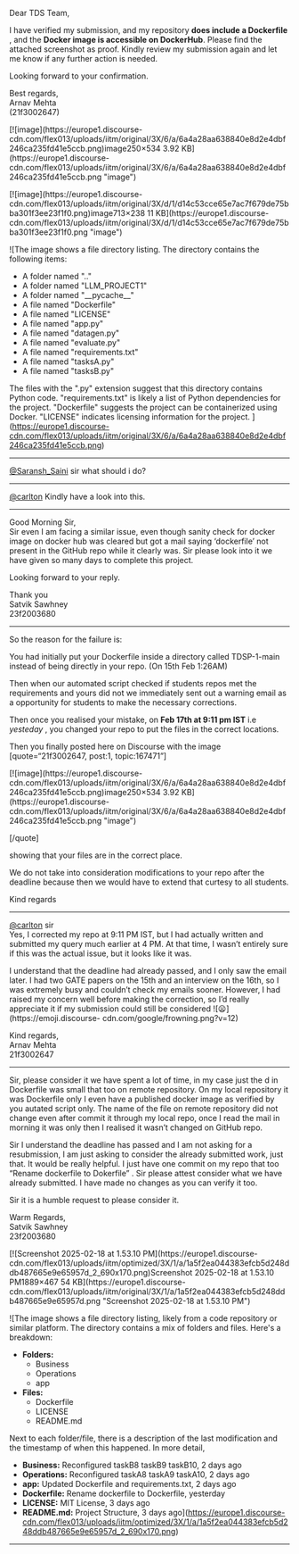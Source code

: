 Dear TDS Team,

I have verified my submission, and my repository **does include a Dockerfile**
, and the **Docker image is accessible on DockerHub**. Please find the
attached screenshot as proof. Kindly review my submission again and let me
know if any further action is needed.

Looking forward to your confirmation.

Best regards,  
Arnav Mehta  
(21f3002647)

[![image](https://europe1.discourse-
cdn.com/flex013/uploads/iitm/original/3X/6/a/6a4a28aa638840e8d2e4dbf246ca235fd41e5ccb.png)image250×534
3.92 KB](https://europe1.discourse-
cdn.com/flex013/uploads/iitm/original/3X/6/a/6a4a28aa638840e8d2e4dbf246ca235fd41e5ccb.png
"image")

  

[![image](https://europe1.discourse-
cdn.com/flex013/uploads/iitm/original/3X/d/1/d14c53cce65e7ac7f679de75bba301f3ee23f1f0.png)image713×238
11 KB](https://europe1.discourse-
cdn.com/flex013/uploads/iitm/original/3X/d/1/d14c53cce65e7ac7f679de75bba301f3ee23f1f0.png
"image")



![The image shows a file directory listing. The directory contains the following items:

*   A folder named ".."
*   A folder named "LLM\_PROJECT1"
*   A folder named "\_\_pycache\_\_"
*   A file named "Dockerfile"
*   A file named "LICENSE"
*   A file named "app.py"
*   A file named "datagen.py"
*   A file named "evaluate.py"
*   A file named "requirements.txt"
*   A file named "tasksA.py"
*   A file named "tasksB.py"

The files with the ".py" extension suggest that this directory contains Python code. "requirements.txt" is likely a list of Python dependencies for the project. "Dockerfile" suggests the project can be containerized using Docker. "LICENSE" indicates licensing information for the project.
](https://europe1.discourse-cdn.com/flex013/uploads/iitm/original/3X/6/a/6a4a28aa638840e8d2e4dbf246ca235fd41e5ccb.png)


---

[@Saransh_Saini](/u/saransh_saini) sir what should i do?



---

[@carlton](/u/carlton) Kindly have a look into this.



---

Good Morning Sir,  
Sir even I am facing a similar issue, even though sanity check for docker
image on docker hub was cleared but got a mail saying ‘dockerfile’ not present
in the GitHub repo while it clearly was. Sir please look into it we have given
so many days to complete this project.

Looking forward to your reply.

Thank you  
Satvik Sawhney  
23f2003680



---

So the reason for the failure is:

You had initially put your Dockerfile inside a directory called TDSP-1-main
instead of being directly in your repo. (On 15th Feb 1:26AM)

Then when our automated script checked if students repos met the requirements
and yours did not we immediately sent out a warning email as a opportunity for
students to make the necessary corrections.

Then once you realised your mistake, on **Feb 17th at 9:11 pm IST** i.e
_yesteday_ , you changed your repo to put the files in the correct locations.

Then you finally posted here on Discourse with the image [quote=“21f3002647,
post:1, topic:167471”]  

[![image](https://europe1.discourse-
cdn.com/flex013/uploads/iitm/original/3X/6/a/6a4a28aa638840e8d2e4dbf246ca235fd41e5ccb.png)image250×534
3.92 KB](https://europe1.discourse-
cdn.com/flex013/uploads/iitm/original/3X/6/a/6a4a28aa638840e8d2e4dbf246ca235fd41e5ccb.png
"image")

  
[/quote]

showing that your files are in the correct place.

We do not take into consideration modifications to your repo after the
deadline because then we would have to extend that curtesy to all students.

Kind regards



---

[@carlton](/u/carlton) sir  
Yes, I corrected my repo at 9:11 PM IST, but I had actually written and
submitted my query much earlier at 4 PM. At that time, I wasn’t entirely sure
if this was the actual issue, but it looks like it was.

I understand that the deadline had already passed, and I only saw the email
later. I had two GATE papers on the 15th and an interview on the 16th, so I
was extremely busy and couldn’t check my emails sooner. However, I had raised
my concern well before making the correction, so I’d really appreciate it if
my submission could still be considered ![:frowning:](https://emoji.discourse-
cdn.com/google/frowning.png?v=12)

Kind regards,  
Arnav Mehta  
21f3002647



---

Sir, please consider it we have spent a lot of time, in my case just the d in
Dockerfile was small that too on remote repository. On my local repository it
was Dockerfile only I even have a published docker image as verified by you
autated script only. The name of the file on remote repository did not change
even after commit it through my local repo, once I read the mail in morning it
was only then I realised it wasn’t changed on GitHub repo.

Sir I understand the deadline has passed and I am not asking for a
resubmission, I am just asking to consider the already submitted work, just
that. It would be really helpful. I just have one commit on my repo that too
“Rename dockerfile to Dokerfile” . Sir please attest consider what we have
already submitted. I have made no changes as you can verify it too.

Sir it is a humble request to please consider it.

Warm Regards,  
Satvik Sawhney  
23f2003680

[![Screenshot 2025-02-18 at 1.53.10 PM](https://europe1.discourse-
cdn.com/flex013/uploads/iitm/optimized/3X/1/a/1a5f2ea044383efcb5d248ddb487665e9e65957d_2_690x170.png)Screenshot
2025-02-18 at 1.53.10 PM1889×467 54 KB](https://europe1.discourse-
cdn.com/flex013/uploads/iitm/original/3X/1/a/1a5f2ea044383efcb5d248ddb487665e9e65957d.png
"Screenshot 2025-02-18 at 1.53.10 PM")



![The image shows a file directory listing, likely from a code repository or similar platform. The directory contains a mix of folders and files. Here's a breakdown:

*   **Folders:**
    *   Business
    *   Operations
    *   app
*   **Files:**
    *   Dockerfile
    *   LICENSE
    *   README.md

Next to each folder/file, there is a description of the last modification and the timestamp of when this happened. In more detail,
*   **Business:** Reconfigured taskB8 taskB9 taskB10, 2 days ago
*   **Operations:** Reconfigured taskA8 taskA9 taskA10, 2 days ago
*   **app:** Updated Dockerfile and requirements.txt, 2 days ago
*   **Dockerfile:** Rename dockerfile to Dockerfile, yesterday
*   **LICENSE:** MIT License, 3 days ago
*   **README.md:** Project Structure, 3 days ago](https://europe1.discourse-cdn.com/flex013/uploads/iitm/optimized/3X/1/a/1a5f2ea044383efcb5d248ddb487665e9e65957d_2_690x170.png)


---

